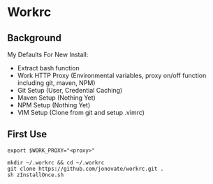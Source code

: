 # Workrc

## Background

My Defaults For New Install:
* Extract bash function
* Work HTTP Proxy (Environmental variables, proxy on/off function including git, maven, NPM)
* Git Setup (User, Credential Caching)
* Maven Setup (Nothing Yet)
* NPM Setup (Nothing Yet)
* VIM Setup (Clone from git and setup .vimrc)

## First Use

```
export $WORK_PROXY="<proxy>"

mkdir ~/.workrc && cd ~/.workrc
git clone https://github.com/jonovate/workrc.git .
sh zInstallOnce.sh
```

